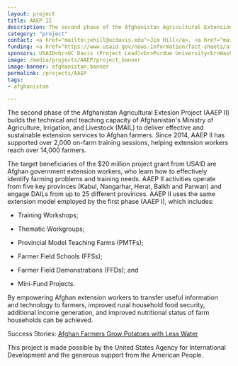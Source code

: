```yaml
---
layout: project
title: AAEP II
description: The second phase of the Afghanistan Agricultural Extension Project (AAEP II) seeks to build the capacity of Afghanistan’s Ministry of Agriculture, Irrigation, and Livestock (MAIL) and selected Directorates (DAILs) to deliver effective extension services to rural clientele in targeted regions across Afghanistan.
category: "project"
contact: <a href="mailto:jehill@ucdavis.edu">Jim Hill</a>, <a href="mailto:nmmadden@ucdavis.edu">Nicholas Madden</a>
funding: <a href="https://www.usaid.gov/news-information/fact-sheets/afghanistan-agriculture-extension-project-ii-aaep-ii">USAID Fact Sheet</a>
sponsors: USAID<br>UC Davis (Project Lead)<br>Purdue University<br>Washington State University<br>University of Maryland<br>Texas A&M University<br>
image: /media/projects/AAEP/project_banner
image-banner: afghanistan_banner
permalink: /projects/AAEP
tags:
- afghanistan

---
```

The second phase of the Afghanistan Agricultural Extesion Project (AAEP II) builds the technical and teaching capacity of Afghanistan's Ministry of Agriculture, Irrigation, and Livestock (MAIL) to deliver effective and sustainable extension services to Afghan farmers. Since 2014, AAEP II has supported over 2,000 on-farm training sessions, helping extension workers reach over 14,000 farmers.

The target beneficiaries of the $20 million project grant from USAID are Afghan government extension workers, who learn how to effectively identify farming problems and training needs. AAEP II activities operate from five key provinces (Kabul, Nangarhar, Herat, Balkh and Parwan) and engage DAILs from up to 25 different provinces. AAEP II uses the same extension model employed by the first phase (AAEP I), which includes:

* Training Workshops;

* Thematic Workgroups;

* Provincial Model Teaching Farms (PMTFs);

* Farmer Field Schools (FFSs);

* Farmer Field Demonstrations (FFDs); and

* Mini-Fund Projects.

By empowering Afghan extension workers to transfer useful information and technology to farmers, improved rural household food security, additional income generation, and improved nutritional status of farm households can be achieved.

Success Stories: <a href="https://www.usaid.gov/results-data/success-stories/new-crop-offers-potential-more-income">Afghan Farmers Grow Potatoes with Less Water</a>

This project is made possible by the United States Agency for International Development and the generous support from the American People.

